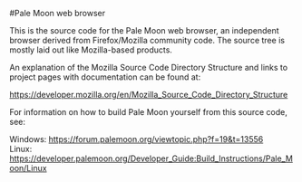 #Pale Moon web browser

This is the source code for the Pale Moon web browser, an independent
browser derived from Firefox/Mozilla community code. The source tree is
mostly laid out like Mozilla-based products.

An explanation of the Mozilla Source Code Directory Structure and links to
project pages with documentation can be found at:

https://developer.mozilla.org/en/Mozilla_Source_Code_Directory_Structure

For information on how to build Pale Moon yourself from this source code, see:

Windows: https://forum.palemoon.org/viewtopic.php?f=19&t=13556  
Linux: https://developer.palemoon.org/Developer_Guide:Build_Instructions/Pale_Moon/Linux

